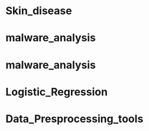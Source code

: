 # Skin_disease
# malware_analysis
# malware_analysis
# Logistic_Regression
# Data_Presprocessing_tools
